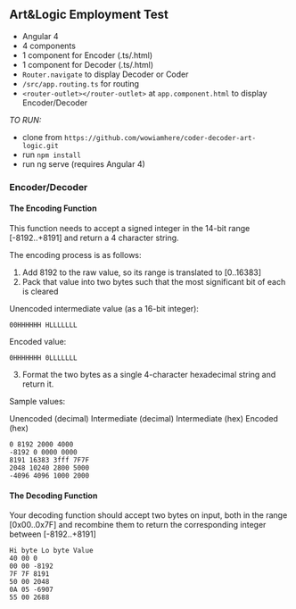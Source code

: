 ## Art&Logic Employment Test

- Angular 4
- 4 components
- 1 component for Encoder (.ts/.html)
- 1 component for Decoder (.ts/.html)
- `Router.navigate` to display Decoder or Coder
- `/src/app.routing.ts` for routing
- `<router-outlet></router-outlet>` at `app.component.html` to display Encoder/Decoder

*TO RUN:*  

- clone from `https://github.com/wowiamhere/coder-decoder-art-logic.git`
- run `npm install` 
- run ng serve (requires Angular 4)


### Encoder/Decoder  

#### The Encoding Function  

This function needs to accept a signed integer in the 14-bit range [-8192..+8191] and return a 4 character string.  

The encoding process is as follows:  

1. Add 8192 to the raw value, so its range is translated to [0..16383]  
2. Pack that value into two bytes such that the most significant bit of each is cleared  

Unencoded intermediate value (as a 16-bit integer):  

```
00HHHHHH HLLLLLLL
```

Encoded value:  

```
0HHHHHHH 0LLLLLLL
```

3. Format the two bytes as a single 4-character hexadecimal string and return it.  

Sample values:  

Unencoded (decimal) Intermediate (decimal) Intermediate (hex) Encoded (hex)  

```
0 8192 2000 4000
-8192 0 0000 0000
8191 16383 3fff 7F7F
2048 10240 2800 5000
-4096 4096 1000 2000
```

#### The Decoding Function  

Your decoding function should accept two bytes on input, both in the range [0x00..0x7F] and recombine them to return the corresponding integer between [-8192..+8191]  

```
Hi byte Lo byte Value
40 00 0
00 00 -8192
7F 7F 8191
50 00 2048
0A 05 -6907
55 00 2688
```
